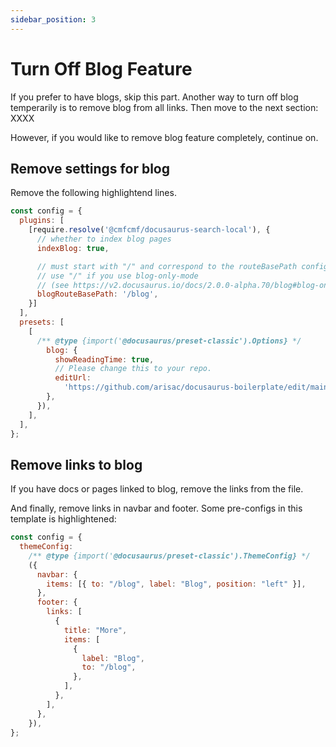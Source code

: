```yaml
---
sidebar_position: 3
---
```


# Turn Off Blog Feature

If you prefer to have blogs, skip this part. Another way to turn off blog temperarily is to remove blog from all links. Then move to the next section: XXXX

However, if you would like to remove blog feature completely, continue on.

## Remove settings for blog

Remove the following highlightend lines.

```js {4-10,16-21}title="docusaurus.config.js"
const config = {
  plugins: [
    [require.resolve('@cmfcmf/docusaurus-search-local'), {
      // whether to index blog pages
      indexBlog: true,

      // must start with "/" and correspond to the routeBasePath configured for the blog plugin
      // use "/" if you use blog-only-mode
      // (see https://v2.docusaurus.io/docs/2.0.0-alpha.70/blog#blog-only-mode)
      blogRouteBasePath: '/blog',
    }]
  ],
  presets: [
    [
      /** @type {import('@docusaurus/preset-classic').Options} */
        blog: {
          showReadingTime: true,
          // Please change this to your repo.
          editUrl:
            'https://github.com/arisac/docusaurus-boilerplate/edit/main/blog/',
        },
      }),
    ],
  ],
};
```

## Remove links to blog

If you have docs or pages linked to blog, remove the links from the file.

And finally, remove links in navbar and footer. Some pre-configs in this template is highlightened:

```js {7,15-18}title="docusaurus.config.js"
const config = {
  themeConfig:
    /** @type {import('@docusaurus/preset-classic').ThemeConfig} */
    ({
      navbar: {
        items: [{ to: "/blog", label: "Blog", position: "left" }],
      },
      footer: {
        links: [
          {
            title: "More",
            items: [
              {
                label: "Blog",
                to: "/blog",
              },
            ],
          },
        ],
      },
    }),
};
```
